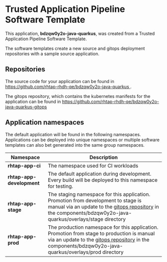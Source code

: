 # Trusted Application Pipeline Software Template

This application, **bdzqw0y2o-java-quarkus**, was created from a Trusted Application Pipeline Software Template.

The software templates create a new source and gitops deployment repositories with a sample source application. 

## Repositories

The source code for your application can be found in [https://github.com/rhtap-rhdh-qe/bdzqw0y2o-java-quarkus ](https://github.com/rhtap-rhdh-qe/bdzqw0y2o-java-quarkus ).
 
The gitops repository, which contains the kubernetes manifests for the application can be found in 
[https://github.com/rhtap-rhdh-qe/bdzqw0y2o-java-quarkus-gitops ](https://github.com/rhtap-rhdh-qe/bdzqw0y2o-java-quarkus-gitops ) 

## Application namespaces 

The default application will be found in the following namespaces. Applications can be deployed into unique namespaces or multiple software templates can also bet generated into the same group namespaces.  

|  Namespace   |  Description   |  
| -------- | -------- |
| **rhtap-app-ci** | The namespace used for CI workloads |
| **rhtap-app-development** | The default application during development. Every build will be deployed to this namespace for testing. |
| **rhtap-app-stage** | The staging namespace for this application. Promotion from development to stage is manual via an update to the [gitops repository](https://github.com/rhtap-rhdh-qe/bdzqw0y2o-java-quarkus-gitops ) in the components/bdzqw0y2o-java-quarkus/overlays/stage directory |
| **rhtap-app-prod** | The production namespace for this application. Promotion from stage to production is manual via an update to the [gitops repository](https://github.com/rhtap-rhdh-qe/bdzqw0y2o-java-quarkus-gitops ) in the components/bdzqw0y2o-java-quarkus/overlays/prod directory |